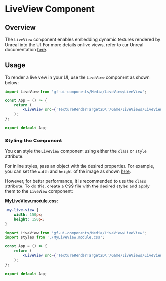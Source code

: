 # LiveView Component

## Overview

The `LiveView` component enables embedding dynamic textures rendered by Unreal into the UI. For more details on live views, refer to our Unreal documentation [here](https://docs.coherent-labs.com/unreal-gameface/advanced-features/texturesinui/liveviews/).

## Usage

To render a live view in your UI, use the `LiveView` component as shown below:

```jsx
import LiveView from 'gf-ui-components/Media/LiveView/LiveView';

const App = () => {
    return (
        <LiveView src={'TextureRenderTarget2D\'/Game/LiveViews/LiveViewRT.LiveViewRT\''} style={{ width: '150px', height: '150px' }} />
    );
};

export default App;
```

### Styling the Component

You can style the `LiveView` component using either the `class` or `style` attribute.

For inline styles, pass an object with the desired properties. For example, you can set the `width` and `height` of the image as shown [here](#usage).

However, for better performance, it is recommended to use the `class` attribute. To do this, create a CSS file with the desired styles and apply them to the `LiveView` component:

**MyLiveView.module.css:**

```css
.my-live-view {
    width: 150px;
    height: 150px;
}
```

```jsx
import LiveView from 'gf-ui-components/Media/LiveView/LiveView';
import styles from './MyLiveView.module.css';

const App = () => {
    return (
        <LiveView src={'TextureRenderTarget2D\'/Game/LiveViews/LiveViewRT.LiveViewRT\''} class={styles['my-live-view']} />
    );
};

export default App;
```
